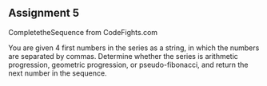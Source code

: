 ## Assignment 5
CompletetheSequence from CodeFights.com

You are given 4 first numbers in the series as a string, in which the numbers are separated by commas. Determine whether the series is arithmetic progression, geometric progression, or pseudo-fibonacci, and return the next number in the sequence.